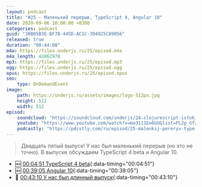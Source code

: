 ```yaml
---
layout: podcast
title: "#25 - Маленький перерыв, TypeScript 4, Angular 10"
date: 2020-09-06 10:00:00 +0300
categories: podcast
guid: "30B05B3E-BF7B-445D-AC1C-394925C89056"
released: true
duration: "00:44:08"
m4a: https://files.underjs.ru/25/episod.m4a
m4a_length: 42862978
mp3: https://files.underjs.ru/25/episod.mp3
ogg: https://files.underjs.ru/25/episod.ogg
opus: https://files.underjs.ru/25/episod.opus
seo:
    type: OnDemandEvent
image:
    path: https://underjs.ru/assets/images/logo-512px.jpg
    height: 512
    width: 512
episod:
    soundcloud: "https://soundcloud.com/underjs/24-clojurescript-istoki-piterjs-i-3d-printery-s-mikhailom-poluboyarinovym-lampovyy"
    youtube: "https://www.youtube.com/watch?v=ma3111Ee6GU&list=PL2p_GfZz-_1OWXrKUZRBc8LzMz5FJNXW7"
    podcastly: "https://pdcstly.com/ru/episod/25-malenkij-pereryv-type-script-4-angular-10/6437067"
---
```


> Двадцать пятый выпуск! У нас был маленький перерыв (но это не точно). В выпуске обсуждаем TypeScript 4 beta и Angular 10.

- 🆕 [00:04:51 TypeScript 4 beta](#){:data-timing="00:04:51"}
- 🆕 [00:39:05 Angular 10](#){:data-timing="00:39:05"}
- 🤔 [00:43:10 У нас был длинный выпуск](#){:data-timing="00:43:10"}
